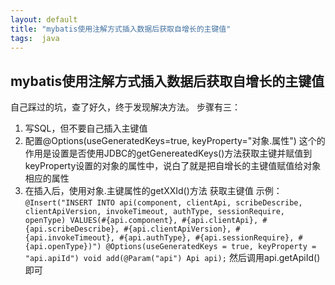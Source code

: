 ```yaml
---
layout: default
title: "mybatis使用注解方式插入数据后获取自增长的主键值"
tags:  java
---
```


## mybatis使用注解方式插入数据后获取自增长的主键值

自己踩过的坑，查了好久，终于发现解决方法。
步骤有三：
1. 写SQL，但不要自己插入主键值
2. 配置@Options(useGeneratedKeys=true, keyProperty="对象.属性") 这个的作用是设置是否使用JDBC的getGenereatedKeys()方法获取主键并赋值到keyProperty设置的对象的属性中，说白了就是把自增长的主键值赋值给对象相应的属性
3. 在插入后，使用对象.主键属性的getXXId()方法 获取主键值
示例：
``
@Insert("INSERT INTO api(component, clientApi, scribeDescribe, clientApiVersion, invokeTimeout, authType, sessionRequire, openType) VALUES(#{api.component}, #{api.clientApi}, #{api.scribeDescribe}, #{api.clientApiVersion}, #{api.invokeTimeout}, #{api.authType}, #{api.sessionRequire}, #{api.openType})")
@Options(useGeneratedKeys = true, keyProperty = "api.apiId")
void add(@Param("api") Api api);
``
然后调用api.getApiId()即可

